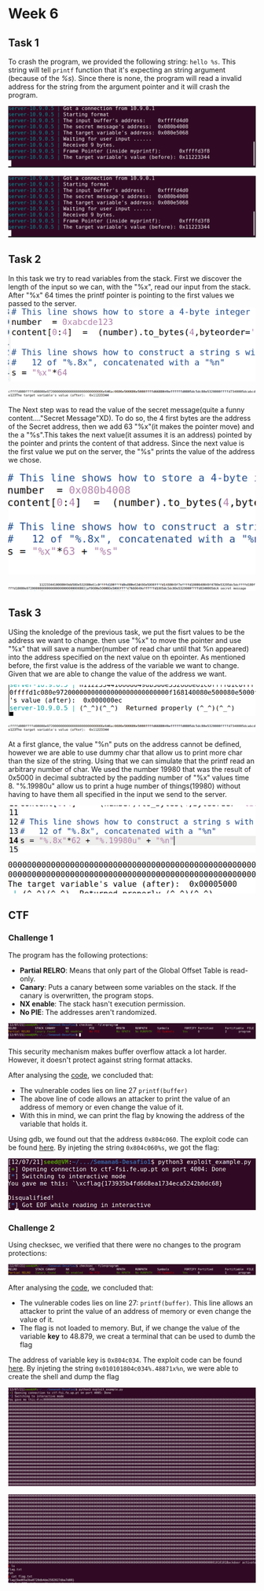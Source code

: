 # Week 6

## Task 1

To crash the program, we provided the following string: `hello %s`. This string will tell `printf` function that it's expecting an string argument (because of the *%s*). Since there is none, the program will read a invalid address for the string from the argument pointer and it will crash the program.

![Task1 Pic1](../Week6/img/task1_1.PNG)

![Task1 Pic1](../Week6/img/task1_1.PNG)


## Task 2
In this task we try to read variables from the stack. First we discover the length of the input so we can, with the "%x", read our input from the stack. After "%x" 64 times the printf pointer is pointing to the first values we passed to the server.
![Task2 Pic1](../Week6/img/task2_1.PNG)

![Task2 Pic2](../Week6/img/task2_2.PNG)

The Next step was to read the value of the secret message(quite a funny content...."Secret Message"XD). To do so, the 4 first bytes are the address of the Secret address, then we add 63 "%x"(it makes the pointer move) and the a "%s".This takes the next value(it assumes it is an address) pointed by the pointer and prints the content of that address.  Since the next value is the first value we put on the server, the "%s" prints the value of the address we chose.

![Task2 Pic3](../Week6/img/task2_3.PNG)

![Task2 Pic4](../Week6/img/task2_4.PNG)


## Task 3

USing the knoledge of the previous task, we put the fisrt values to be the address we want to change. then use "%x" to move the pointer and use "%x" that will save a number(number of read char until that %n appeared) into the address specified on the next value on th epointer. As mentioned before, the first value is the address of the variable we want to change. Given that we are able to change the value of the address we want.


![Task3 Pic1](../Week6/img/task3_1.PNG)

![Task3 Pic2](../Week6/img/task2_2.PNG)

At a first glance, the value "%n" puts on the address cannot be defined, however we are able to use dummy char that allow us to print more char than the size of the string. Using that we can simulate that the printf read an arbitrary number of char.
We used the number 19980 that was the result of 0x5000 in decimal subtracted by the padding number of "%x" values time 8.
"%.19980u" allow us to print a huge number of things(19980) without having to have them all specified in the input we send to the server.


![Task3 Pic3](../Week6/img/task3_3.PNG)

![Task3 Pic4](../Week6/img/task3_4.PNG)


## CTF 

### Challenge 1

The program has the following protections:
- **Partial RELRO**: Means that only part of the Global Offset Table is read-only.
-  **Canary**: Puts a canary between some variables on the stack. If the canary is overwritten, the program stops.
-  **NX enable**: The stack hasn't execution permission.
-  **No PIE**: The addresses aren't randomized.

![CTF C1 1](../Week6/img/ctf_1_1.PNG)

This security mechanism makes buffer overflow attack a lot harder. However, it doesn't protect against string format attacks.

After analysing the [code](../Week6/Semana6-Desafio1/main.c), we concluded that:
- The vulnerable codes lies on line 27 `printf(buffer)`
- The above line of code allows an attacker to print the value of an address of memory or even change the value of it.
- With this in mind, we can print the flag by knowing the address of the variable that holds it.

Using gdb, we found out that the address `0x804c060`. The exploit code can be found [here](../Week6/Semana6-Desafio1/exploit_example.py). By injeting the string `0x804c060%s`, we got the flag:

![CTF C1 2](../Week6/img/ctf_1_2.PNG)

### Challenge 2

Using checksec, we verified that there were no changes to the program protections:

![CTF C2 1](../Week6/img/ctf_2_1.PNG)


After analysing the [code](../Week6/Semana6-Desafio2/main.c), we concluded that:
- The vulnerable codes lies on line 27: `printf(buffer)`. This line allows an attacker to print the value of an address of memory or even change the value of it.
- The flag is not loaded to memory. But, if we change the value of the variable **key** to 48.879, we creat a terminal that can be used to dumb the flag 

The address of variable key is `0x804c034`. The exploit code can be found [here](../Week6/Semana6-Desafio2/exploit_example.py). By injeting the string `0x010101804c034%.48871x%n`, we were able to create the shell and dump the flag

![CTF C2 2](../Week6/img/ctf_2_2.PNG)

![CTF C2 3](../Week6/img/ctf_2_3.PNG)

